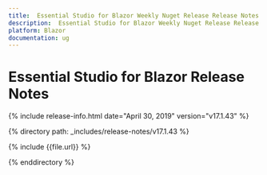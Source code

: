 ```yaml
---
title:  Essential Studio for Blazor Weekly Nuget Release Release Notes  
description:  Essential Studio for Blazor Weekly Nuget Release Release Notes  
platform: Blazor
documentation: ug
---
```


#  Essential Studio for Blazor  Release Notes  

{% include release-info.html date="April 30, 2019"  version="v17.1.43" %} 

{% directory path: _includes/release-notes/v17.1.43 %}

{% include {{file.url}} %}

{% enddirectory %}

